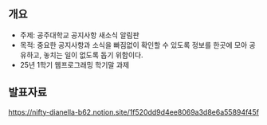 ## 개요
- 주제: 공주대학교 공지사항 새소식 알림판
- 목적: 중요한 공지사항과 소식을 빠짐없이 확인할 수 있도록 정보를 한곳에 모아 공유하고, 놓치는 일이 없도록 돕기 위함이다.
- 25년 1학기 웹프로그래밍 학기말 과제

## 발표자료
https://nifty-dianella-b62.notion.site/1f520dd9d4ee8069a3d8e6a55894f45f
